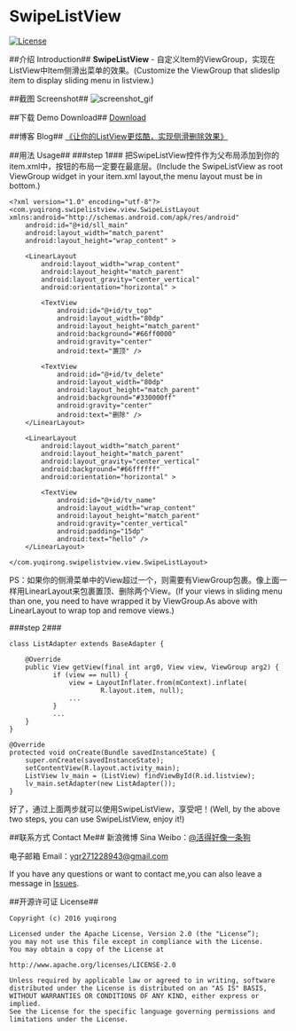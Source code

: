 # SwipeListView

[![License](https://img.shields.io/badge/license-Apache%202-green.svg)](https://www.apache.org/licenses/LICENSE-2.0)

##介绍 Introduction##
**SwipeListView** - 自定义Item的ViewGroup，实现在ListView中Item侧滑出菜单的效果。(Customize the ViewGroup that slideslip item to display sliding menu in listview.)

##截图 Screenshot##
![screenshot_gif](https://github.com/yuqirong/SwipeListView/blob/master/screenshots/20151213140251.gif)

##下载 Demo Download##
[Download](https://github.com/yuqirong/SwipeListView/blob/master/screenshots/app-debug-unaligned.apk)

##博客 Blog##
[《让你的ListView更炫酷，实现侧滑删除效果》](http://yuqirong.me/2015/12/13/%E8%AE%A9%E4%BD%A0%E7%9A%84ListView%E6%9B%B4%E7%82%AB%E9%85%B7%EF%BC%8C%E5%AE%9E%E7%8E%B0%E4%BE%A7%E6%BB%91%E5%88%A0%E9%99%A4%E6%95%88%E6%9E%9C/)


##用法 Usage##
###step 1###
把SwipeListView控件作为父布局添加到你的item.xml中，按钮的布局一定要在最底层。(Include the SwipeListView as root ViewGroup widget in your item.xml layout,the menu layout must be in bottom.)

	<?xml version="1.0" encoding="utf-8"?>
	<com.yuqirong.swipelistview.view.SwipeListLayout xmlns:android="http://schemas.android.com/apk/res/android"
	    android:id="@+id/sll_main"
	    android:layout_width="match_parent"
	    android:layout_height="wrap_content" >
	
	    <LinearLayout
	        android:layout_width="wrap_content"
	        android:layout_height="match_parent"
	        android:layout_gravity="center_vertical"
	        android:orientation="horizontal" >
	
	        <TextView
	            android:id="@+id/tv_top"
	            android:layout_width="80dp"
	            android:layout_height="match_parent"
	            android:background="#66ff0000"
	            android:gravity="center"
	            android:text="置顶" />
	
	        <TextView
	            android:id="@+id/tv_delete"
	            android:layout_width="80dp"
	            android:layout_height="match_parent"
	            android:background="#330000ff"
	            android:gravity="center"
	            android:text="删除" />
	    </LinearLayout>
	
	    <LinearLayout
	        android:layout_width="match_parent"
	        android:layout_height="match_parent"
	        android:layout_gravity="center_vertical"
	        android:background="#66ffffff"
	        android:orientation="horizontal" >
	
	        <TextView
	            android:id="@+id/tv_name"
	            android:layout_width="wrap_content"
	            android:layout_height="match_parent"
	            android:gravity="center_vertical"
	            android:padding="15dp"
	            android:text="hello" />
	    </LinearLayout>
	
	</com.yuqirong.swipelistview.view.SwipeListLayout>

PS：如果你的侧滑菜单中的View超过一个，则需要有ViewGroup包裹。像上面一样用LinearLayout来包裹置顶、删除两个View。(If your views in sliding menu than one, you need to have wrapped it by ViewGroup.As above with LinearLayout to wrap top and remove views.)

###step 2###

	class ListAdapter extends BaseAdapter {

		@Override
	    public View getView(final int arg0, View view, ViewGroup arg2) {
	           if (view == null) {
	               view = LayoutInflater.from(mContext).inflate(
	                       R.layout.item, null);
				   ...
	           }
			   ...
		}
	}
	
	@Override
    protected void onCreate(Bundle savedInstanceState) {
        super.onCreate(savedInstanceState);
        setContentView(R.layout.activity_main);
		ListView lv_main = (ListView) findViewById(R.id.listview);
        lv_main.setAdapter(new ListAdapter());
	}

好了，通过上面两步就可以使用SwipeListView，享受吧！(Well, by the above two steps, you can use SwipeListView, enjoy it!)

##联系方式 Contact Me##
新浪微博 Sina Weibo：[@活得好像一条狗](http://weibo.com/yyyuqirong) 

电子邮箱 Email：<yqr271228943@gmail.com>

If you have any questions or want to contact me,you can also leave a message in [Issues](https://github.com/yuqirong/DragGridView/issues).

##开源许可证 License##

    Copyright (c) 2016 yuqirong 

    Licensed under the Apache License, Version 2.0 (the "License”);
    you may not use this file except in compliance with the License.
    You may obtain a copy of the License at

    http://www.apache.org/licenses/LICENSE-2.0

    Unless required by applicable law or agreed to in writing, software
    distributed under the License is distributed on an "AS IS" BASIS,
    WITHOUT WARRANTIES OR CONDITIONS OF ANY KIND, either express or implied.
    See the License for the specific language governing permissions and
    limitations under the License.
